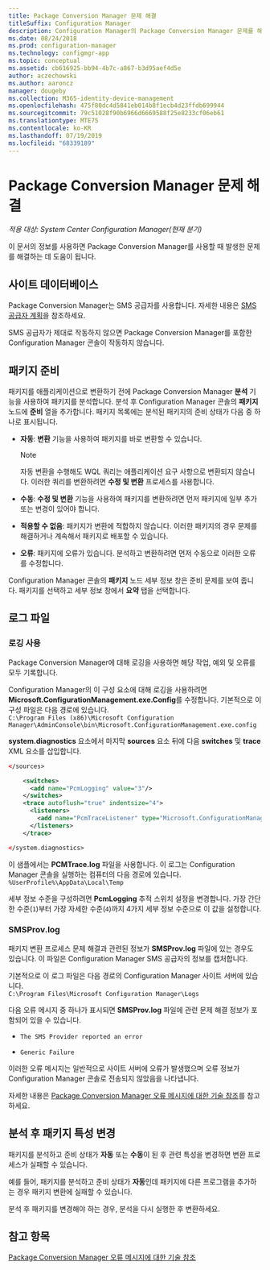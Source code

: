 ```yaml
---
title: Package Conversion Manager 문제 해결
titleSuffix: Configuration Manager
description: Configuration Manager의 Package Conversion Manager 문제를 해결하는 방법에 대해 알아봅니다.
ms.date: 08/24/2018
ms.prod: configuration-manager
ms.technology: configmgr-app
ms.topic: conceptual
ms.assetid: cb616925-bb94-4b7c-a867-b3d95aef4d5e
author: aczechowski
ms.author: aaroncz
manager: dougeby
ms.collection: M365-identity-device-management
ms.openlocfilehash: 475f80dc4d5841eb014b8f1ecb4d23ffdb699944
ms.sourcegitcommit: 79c51028f90b6966d6669588f25e8233cf06eb61
ms.translationtype: MTE75
ms.contentlocale: ko-KR
ms.lasthandoff: 07/19/2019
ms.locfileid: "68339189"
---
```

# <a name="troubleshoot-package-conversion-manager"></a>Package Conversion Manager 문제 해결

*적용 대상: System Center Configuration Manager(현재 분기)*

<!--1357861-->

이 문서의 정보를 사용하면 Package Conversion Manager를 사용할 때 발생한 문제를 해결하는 데 도움이 됩니다.



## <a name="sms-provider"></a>사이트 데이터베이스

Package Conversion Manager는 SMS 공급자를 사용합니다. 자세한 내용은 [SMS 공급자 계획](/sccm/core/plan-design/hierarchy/plan-for-the-sms-provider)을 참조하세요.

SMS 공급자가 제대로 작동하지 않으면 Package Conversion Manager를 포함한 Configuration Manager 콘솔이 작동하지 않습니다.



## <a name="package-readiness"></a>패키지 준비

패키지를 애플리케이션으로 변환하기 전에 Package Conversion Manager **분석** 기능을 사용하여 패키지를 분석합니다. 분석 후 Configuration Manager 콘솔의 **패키지** 노드에 **준비** 열을 추가합니다. 패키지 목록에는 분석된 패키지의 준비 상태가 다음 중 하나로 표시됩니다.

- **자동**: **변환** 기능을 사용하여 패키지를 바로 변환할 수 있습니다.      

  > [!NOTE]  
  > 자동 변환을 수행해도 WQL 쿼리는 애플리케이션 요구 사항으로 변환되지 않습니다. 이러한 쿼리를 변환하려면 **수정 및 변환** 프로세스를 사용합니다.  

- **수동**: **수정 및 변환** 기능을 사용하여 패키지를 변환하려면 먼저 패키지에 일부 추가 또는 변경이 있어야 합니다.  

- **적용할 수 없음**: 패키지가 변환에 적합하지 않습니다. 이러한 패키지의 경우 문제를 해결하거나 계속해서 패키지로 배포할 수 있습니다.  

- **오류**: 패키지에 오류가 있습니다. 분석하고 변환하려면 먼저 수동으로 이러한 오류를 수정합니다.  

Configuration Manager 콘솔의 **패키지** 노드 세부 정보 창은 준비 문제를 보여 줍니다. 패키지를 선택하고 세부 정보 창에서 **요약** 탭을 선택합니다.



## <a name="log-files"></a>로그 파일

### <a name="enable-logging"></a>로깅 사용

Package Conversion Manager에 대해 로깅을 사용하면 해당 작업, 예외 및 오류를 모두 기록합니다. 

Configuration Manager의 이 구성 요소에 대해 로깅을 사용하려면 **Microsoft.ConfigurationManagement.exe.Config**를 수정합니다. 기본적으로 이 구성 파일은 다음 경로에 있습니다.  
`C:\Program Files (x86)\Microsoft Configuration Manager\AdminConsole\bin\Microsoft.ConfigurationManagement.exe.config`  

**system.diagnostics** 요소에서 마지막 **sources** 요소 뒤에 다음 **switches** 및 **trace** XML 요소를 삽입합니다.

``` XML
</sources>

    <switches>
      <add name="PcmLogging" value="3"/>
    </switches>
    <trace autoflush="true" indentsize="4">
      <listeners>
        <add name="PcmTraceListener" type="Microsoft.ConfigurationManagement.UserCentric.Logging.RolloverLogTraceListener, Microsoft.ConfigurationManagement.UserCentric.Logging" initializeData="%UserProfile%\AppData\Local\Temp\PcmTrace.log"/>
      </listeners>
    </trace>

</system.diagnostics>
```

이 샘플에서는 **PCMTrace.log** 파일을 사용합니다. 이 로그는 Configuration Manager 콘솔을 실행하는 컴퓨터의 다음 경로에 있습니다.  
`%UserProfile%\AppData\Local\Temp`

세부 정보 수준을 구성하려면 **PcmLogging** 추적 스위치 설정을 변경합니다. 가장 간단한 수준(`1`)부터 가장 자세한 수준(`4`)까지 4가지 세부 정보 수준으로 이 값을 설정합니다.


### <a name="smsprovlog"></a>SMSProv.log

패키지 변환 프로세스 문제 해결과 관련된 정보가 **SMSProv.log** 파일에 있는 경우도 있습니다. 이 파일은 Configuration Manager SMS 공급자의 정보를 캡처합니다.

기본적으로 이 로그 파일은 다음 경로의 Configuration Manager 사이트 서버에 있습니다.  
`C:\Program Files\Microsoft Configuration Manager\Logs`

다음 오류 메시지 중 하나가 표시되면 **SMSProv.log** 파일에 관련 문제 해결 정보가 포함되어 있을 수 있습니다.

- `The SMS Provider reported an error`

- `Generic Failure`

이러한 오류 메시지는 일반적으로 사이트 서버에 오류가 발생했으며 오류 정보가 Configuration Manager 콘솔로 전송되지 않았음을 나타냅니다.

자세한 내용은 [Package Conversion Manager 오류 메시지에 대한 기술 참조](/sccm/apps/pcm/error-messages)를 참고하세요.



## <a name="changing-package-attributes-after-analysis"></a>분석 후 패키지 특성 변경

패키지를 분석하고 준비 상태가 **자동** 또는 **수동**이 된 후 관련 특성을 변경하면 변환 프로세스가 실패할 수 있습니다.

예를 들어, 패키지를 분석하고 준비 상태가 **자동**인데 패키지에 다른 프로그램을 추가하는 경우 패키지 변환에 실패할 수 있습니다.

분석 후 패키지를 변경해야 하는 경우, 분석을 다시 실행한 후 변환하세요. 



## <a name="see-also"></a>참고 항목

[Package Conversion Manager 오류 메시지에 대한 기술 참조](/sccm/apps/pcm/error-messages)
